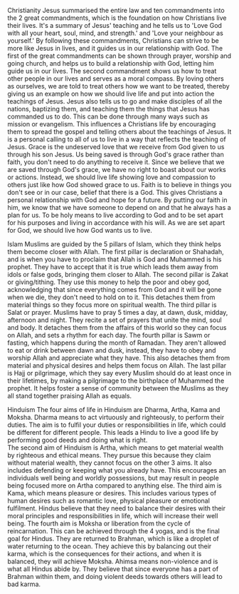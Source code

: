Christianity
Jesus summarised the entire law and ten commandments into the 2 great commandments, which is the foundation on how Christians live their lives. It's a summary of Jesus' teaching and he tells us to 'Love God with all your heart, soul, mind, and strength.' and 'Love your neighbour as yourself.' By following these commandments, Christians can strive to be more like Jesus in lives, and it guides us in our relationship with God. The first of the great commandments can be shown through prayer, worship and  going church, and helps us to build a relationship with God, letting him guide us in our lives. The second commandment shows us how to treat other people in our lives and serves as a moral compass. By loving others as ourselves, we are told to treat others how we want to be treated, thereby giving us an example on how we should live life and put into action the teachings of Jesus. Jesus also tells us to go and make disciples of all the nations, baptizing them, and teaching them the things that Jesus has commanded us to do. This can be done through many ways such as mission or evangelism. This influences a Christians life by encouraging them to spread the gospel and telling others about the teachings of Jesus. It is a personal calling to all of us to live in a way that reflects the teaching of Jesus. 
Grace is the undeserved love that we receive from God given to us through his son Jesus. Us being saved is through God's grace rather than faith, you don't need to do anything to receive it. Since we believe that we are saved through God's grace, we have no right to boast about our works or  actions. Instead, we should live life showing love and compassion to others just like how God showed grace to us. Faith is to believe in things you don't see or in our case, belief that there is a God. This gives Christians a personal relationship with God and hope for a future. By putting our  faith in him, we know that we have someone to depend on and that he always has a plan for us. To be holy means to live according to God and to be set apart for his purposes and living in accordance with his will. As we are set apart for God, we should live how God wants us to live. 

Islam
Muslims are guided by the 5 pillars of Islam, which they think helps them become closer with Allah. The first pillar is declaration or Shahadah, and is when you have to proclaim that Allah is God and Muhammed is his prophet. They have to accept that it is true which leads them away from idols or false gods, bringing them closer to Allah. 
The second pillar is Zakat or giving/tithing. They use this money to help the poor and obey god, acknowledging that since everything comes from God and it will be gone when we die, they don't need to hold on to it. This detaches them from material things so they focus more on spiritual wealth. 
The third pillar is Salat or prayer. Muslims have to pray 5 times a day, at dawn, dusk, midday, afternoon and night. They recite a set of prayers that unite the mind, soul and body. It detaches them from the affairs of this world so they can focus on Allah, and sets a rhythm for each day. 
The fourth pillar is Sawm or fasting, which happens during the month of Ramadan. They aren't allowed to eat or drink between dawn and dusk, instead, they have to obey and worship Allah and appreciate what they have. This also detaches them from material and physical desires and helps them focus on Allah. 
The last pillar is Hajj or pilgrimage, which they say every Muslim should do at least once in their lifetimes, by making a pilgrimage to the birthplace of Muhammed the prophet. It helps foster a sense of community between the Muslims as they all stand together praising Allah as equals.

Hinduism
The four aims of life in Hinduism are Dharma, Artha, Kama and Moksha. 
Dharma means to act virtuously and righteously, to perform their duties. The aim is to fulfil your duties or responsibilities in life, which could be different for different people. This leads a Hindu to live a good life by performing good deeds and doing what is right.  
The second aim of Hinduism is Artha, which means to get material wealth by righteous and ethical means. They pursue this because they claim without material wealth, they cannot focus on the other 3 aims. It also includes defending or keeping what you already have. This encourages an individuals well being and worldly possessions, but may result in people being focused more on Artha compared to anything else. 
The third aim is Kama, which means pleasure or desires. This includes various types of human desires such as romantic love, physical pleasure or emotional fulfilment. Hindus believe that they need to balance their desires with their moral principles and responsibilities in life, which will increase their well being. 
The fourth aim is Moksha or liberation from the cycle of reincarnation. This can be achieved through the 4 yogas, and is the final goal for Hindus. They are returned to Brahman, which is like a droplet of water returning to the ocean. They achieve this by balancing out their karma, which is the consequences for their actions, and when it is balanced, they will achieve Moksha.
Ahimsa means non-violence and is what all Hindus abide by. They believe that since everyone has a part of Brahman within them, and doing violent deeds towards others will lead to bad karma. 
